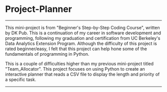 # Project-Planner
------------------------------------------------------------------------------------------

This mini-project is from "Beginner's Step-by-Step Coding Course", written by DK Pub. This is a continuation of my career in software development and programming, following my graduation and certification from UC Berkeley's Data Analytics Extension Program. Although the difficulty of this project is rated beginner/easy, I felt that this project can help hone some of the fundamentals of programming in Python.

This is a couple of difficulties higher than my previous mini-project titled "Team_Allocator". This project focuses on using Python to create an interactive planner that reads a CSV file to display the length and priority of a specific task.

------------------------------------------------------------------------------------------
